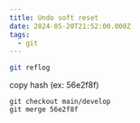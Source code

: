 ```yaml
---
title: Undo soft reset
date: 2024-05-20T21:52:00.000Z
tags:
  - git
---
```

```bash
git reflog
```
copy hash (ex: 56e2f8f)

```
git checkout main/develop
git merge 56e2f8f
```

